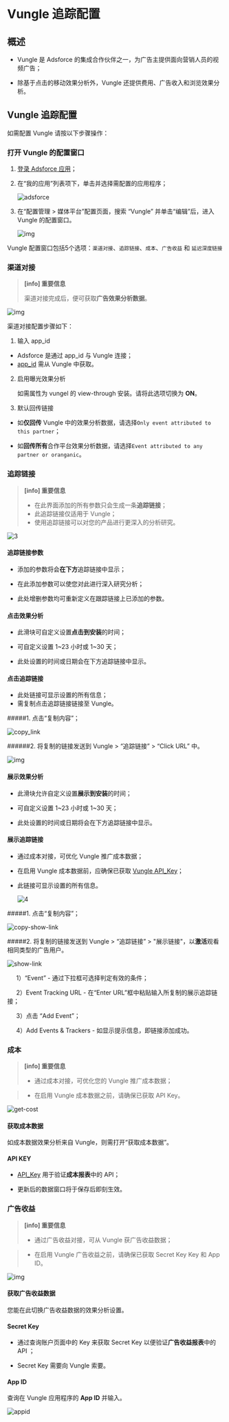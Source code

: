 # **Vungle 追踪配置**

## 概述

* Vungle 是 Adsforce 的集成合作伙伴之一，为广告主提供面向营销人员的视频广告；

* 除基于点击的移动效果分析外，Vungle 还提供费用、广告收入和浏览效果分析。

## Vungle 追踪配置

  如需配置 Vungle 请按以下步骤操作：

### 打开 Vungle 的配置窗口

1. [登录 Adsforce 应用](<https://demo-portal.adsforce.io/login>)；

2. 在“我的应用”列表项下，单击并选择需配置的应用程序；

   ![adsforce](adsforce.png)

3. 在“配置管理 > 媒体平台”配置页面，搜索 “Vungle” 并单击“编辑”后，进入 Vungle 的配置窗口。

   ![img](vungle1.png) 


Vungle 配置窗口包括5个选项：`渠道对接`、`追踪链接`、`成本`、`广告收益` 和 `延迟深度链接`

### 渠道对接

> **[info] 重要信息**
>
> 渠道对接完成后，便可获取**广告效果分析数据**。

![img](2.png)      

渠道对接配置步骤如下：

1. 输入 app_id
 - Adsforce 是通过 app_id 与 Vungle 连接；
 - [app_id](app-id/README.md) 需从 Vungle 中获取。  

2. 启用曝光效果分析

   如需属性为 vungel 的 view-through 安装。请将此选项切换为 **ON**。

3. 默认回传链接

 * 如**仅回传** Vungle 中的效果分析数据，请选择`Only event attributed to this partner`；

 * 如**回传所有**合作平台效果分析数据，请选择`Event attributed to any partner or oranganic`。

### **追踪链接**
> **[info] 重要信息**
>
> * 在此界面添加的所有参数只会生成一条**追踪链接**；
> * 此追踪链接仅适用于 Vungle；
> * 使用追踪链接可以对您的产品进行更深入的分析研究。

![3](3.png)

#### 追踪链接参数

* 添加的参数将会**在下方**追踪链接中显示；

* 在此添加参数可以使您对此进行深入研究分析；

* 此处增删参数均可重新定义在跟踪链接上已添加的参数。

#### 点击效果分析

* 此滑块可自定义设置**点击到安装**的时间；

* 可自定义设置 1~23 小时或 1~30 天；

* 此处设置的时间或日期会在下方追踪链接中显示。

#### 点击追踪链接

* 此处链接可显示设置的所有信息；
* 需复制点击追踪链接链接至 Vungle。

#####1. 点击“复制内容”；

![copy_link](copy_link.png)

######2. 将复制的链接发送到 Vungle > “追踪链接” > “Click URL” 中。

![img](trakinglink.png)

#### 展示效果分析

* 此滑块允许自定义设置**展示到安装**的时间；

* 可自定义设置 1~23 小时或 1~30 天；

* 此处设置的时间或日期将会在下方追踪链接中显示。

#### 展示追踪链接

* 通过成本对接，可优化 Vungle 推广成本数据；

* 在启用 Vungle 成本数据前，应确保已获取 [Vungle API_Key](api-key/README.md)；

* 此链接可显示设置的所有信息。

  ![4](4.png)

#####1. 点击“复制内容”；

![copy-show-link](copy-show-link.png)

#####2. 将复制的链接发送到 Vungle > “追踪链接” > "展示链接"，以**激活**观看相同类型的广告用户。

![show-link](show-link.png)

&ensp;&ensp;&ensp;1）“Event” - 通过下拉框可选择判定有效的条件；

&ensp;&ensp;&ensp;2）Event Tracking URL - 在“Enter URL”框中粘贴输入所复制的展示追踪链接；

&ensp;&ensp;&ensp;3）点击 “Add Event”；

&ensp;&ensp;&ensp;4）Add Events & Trackers - 如显示提示信息，即链接添加成功。

### **成本**

> **[info] 重要信息**
>
> * 通过成本对接，可优化您的 Vungle 推广成本数据；

> * 在启用 Vungle 成本数据之前，请确保已获取 API Key。

![get-cost](get-cost.png)

#### 获取成本数据

如成本数据效果分析来自 Vungle，则需打开“获取成本数据”。

#### API KEY

* [API_Key](api-key/README.md)  用于验证**成本报表**中的 API；

* 更新后的数据窗口将于保存后即刻生效。

### **广告收益**

> **[info] 重要信息**
>
> * 通过广告收益对接，可从 Vungle 获广告收益数据；

> * 在启用 Vungle 广告收益之前，请确保已获取 Secret Key Key 和 App ID。

![img](5.png) 

#### 获取广告收益数据

您能在此切换广告收益数据的效果分析设置。

#### Secret Key

* 通过查询账户页面中的 Key 来获取 Secret Key 以便验证**广告收益报表**中的 API ；

* Secret Key 需要向 Vungle 索要。

#### App ID

查询在 Vungle 应用程序的 **App ID** 并输入。

![appid](appid.png)

